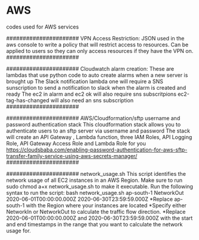 # AWS
codes used for AWS services

######################
VPN Access Restriction:
JSON used in the aws console to write a policy that will restrict access to resources. Can be applied to users so they can only access resources if they have the VPN on. 
######################

######################
Cloudwatch alarm creation:
These are lambdas that use python code to auto create alarms when a new server is brought up
The Slack notification lambda one will require a SNS sunscription to send a notification to slack when the alarm is created and ready
The ec2 in alarm and ec2 ok will also require sns subscritpions
ec2-tag-has-changed will also need an sns subscription
######################

######################
 AWS/Cloudformation/sftp username and password authentication stack 
 This cloudformation stack allows you to authenticate users to an sftp server via username and password
 The stack will create an API Gateway , Lambda function, three IAM Roles, API Logging Role, API Gateway Access Role and Lambda Role for you
 https://cloudsbaba.com/enabling-password-authentication-for-aws-sftp-transfer-family-service-using-aws-secrets-manager/
######################

######################
network_usage.sh
This script identifies the network usage of all EC2 instances in an AWS Region.
Make sure to run sudo chmod a+x network_usage.sh to make it executable.
Run the following syntax to run the script:
bash network_usage.sh ap-south-1 NetworkOut 2020-06-01T00:00:00.000Z 2020-06-30T23:59:59.000Z
 *Replace ap-south-1 with the Region where your instances are located
 *Specify either NetworkIn or NetworkOut to calculate the traffic flow direction.
 *Replace 2020-06-01T00:00:00.000Z and 2020-06-30T23:59:59.000Z with the start and end timestamps in the range that you want to calculate the network usage for.
